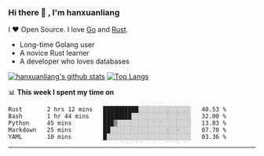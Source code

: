 ### Hi there 👋 , I'm hanxuanliang

<!--
**hanxuanliang/hanxuanliang** is a ✨ _special_ ✨ repository because its `README.md` (this file) appears on your GitHub profile.

Here are some ideas to get you started:

- 🔭 I’m currently working on ...
- 🌱 I’m currently learning ...
- 👯 I’m looking to collaborate on ...
- 🤔 I’m looking for help with ...
- 💬 Ask me about ...
- 📫 How to reach me: ...
- 😄 Pronouns: ...
- ⚡ Fun fact: ...
-->
I ❤ Open Source. I love [Go](https://golang.org) and [Rust](https://www.rust-lang.org/zh-CN/).

* Long-time Golang user
* A novice Rust learner
* A developer who loves databases

[![hanxuanliang's github stats](https://github-readme-stats.vercel.app/api/top-langs/?username=hanxuanliang&hide=html)](https://github.com/anuraghazra/github-readme-stats)
[![Top Langs](https://github-readme-stats.vercel.app/api?username=hanxuanliang&show_icons=true&count_private=true&line_height=40)](https://github.com/anuraghazra/github-readme-stats)

📊 **This week I spent my time on**
<!--START_SECTION:waka-->
```text
Rust       2 hrs 12 mins   ██████████░░░░░░░░░░░░░░░   40.53 % 
Bash       1 hr 44 mins    ████████░░░░░░░░░░░░░░░░░   32.00 % 
Python     45 mins         ███▒░░░░░░░░░░░░░░░░░░░░░   13.83 % 
Markdown   25 mins         ██░░░░░░░░░░░░░░░░░░░░░░░   07.70 % 
YAML       10 mins         █░░░░░░░░░░░░░░░░░░░░░░░░   03.36 % 
```
<!--END_SECTION:waka-->

***
